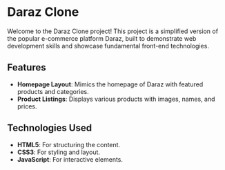 # Daraz Clone

Welcome to the Daraz Clone project! This project is a simplified version of the popular e-commerce platform Daraz, built to demonstrate web development skills and showcase fundamental front-end technologies.

## Features

- **Homepage Layout**: Mimics the homepage of Daraz with featured products and categories.
- **Product Listings**: Displays various products with images, names, and prices.

## Technologies Used

- **HTML5**: For structuring the content.
- **CSS3**: For styling and layout.
- **JavaScript**: For interactive elements.
